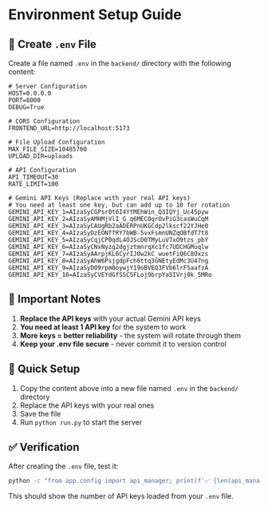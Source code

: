 # Environment Setup Guide

## 📝 Create `.env` File

Create a file named `.env` in the `backend/` directory with the following content:

```env
# Server Configuration
HOST=0.0.0.0
PORT=8000
DEBUG=True

# CORS Configuration
FRONTEND_URL=http://localhost:5173

# File Upload Configuration
MAX_FILE_SIZE=10485760
UPLOAD_DIR=uploads

# API Configuration
API_TIMEOUT=30
RATE_LIMIT=100

# Gemini API Keys (Replace with your real API keys)
# You need at least one key, but can add up to 10 for rotation
GEMINI_API_KEY_1=AIzaSyCGPsr0t6I4YtMEhWin_Q3IQYj_Uc45pyw
GEMINI_API_KEY_2=AIzaSyAMHMjVlI_G_q6MEC0qrOvPiG3casWuCqM
GEMINI_API_KEY_3=AIzaSyCAUgRb2aADERPnUKGCdp2lkscf22YJHe0
GEMINI_API_KEY_4=AIzaSyDzEONffRY7bWB-5vxFsmnUNZqOBfdT7t8
GEMINI_API_KEY_5=AIzaSyCqjCP0qdL4OJScD0TMyLuV7xO9tzs_pbY
GEMINI_API_KEY_6=AIzaSyCNxNyzg2dgjztmnrqXc1fc7UDCHGMuqlw
GEMINI_API_KEY_7=AIzaSyAArpjKL6CyrIJ0w2kC_wuetFiQ6C8Oxzs
GEMINI_API_KEY_8=AIzaSyAhW6PsjgdpFch6ttq3GNEtyEdMc3U47ng
GEMINI_API_KEY_9=AIzaSyD09rpm0oywjY19oBVEQ3FVb6lrF5aafzA
GEMINI_API_KEY_10=AIzaSyCVEYdGfSSC5FLoj9brpYaSIVrj0k_5MRo
```

## 🔑 Important Notes

1. **Replace the API keys** with your actual Gemini API keys
2. **You need at least 1 API key** for the system to work
3. **More keys = better reliability** - the system will rotate through them
4. **Keep your .env file secure** - never commit it to version control

## 🚀 Quick Setup

1. Copy the content above into a new file named `.env` in the `backend/` directory
2. Replace the API keys with your real ones
3. Save the file
4. Run `python run.py` to start the server

## ✅ Verification

After creating the `.env` file, test it:

```bash
python -c "from app.config import api_manager; print(f'✅ {len(api_manager.api_keys)} API keys loaded')"
```

This should show the number of API keys loaded from your `.env` file. 